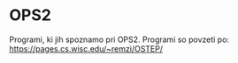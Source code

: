# OPS2

Programi, ki jih spoznamo pri OPS2.
Programi so povzeti po: https://pages.cs.wisc.edu/~remzi/OSTEP/
